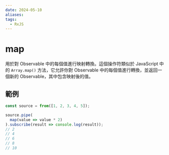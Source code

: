 ```yaml
---
date: 2024-05-10
aliases: 
tags:
  - RxJS
---
```

# map

用於對 Observable 中的每個值進行映射轉換。這個操作符類似於 JavaScript 中的 `Array.map()` 方法，它允許你對 Observable 中的每個值進行轉換，並返回一個新的 Observable，其中包含映射後的值。

## 範例

```typescript
const source = from([1, 2, 3, 4, 5]);

source.pipe(
  map(value => value * 2)
).subscribe(result => console.log(result));
// 2
// 4
// 6
// 8
// 10
```